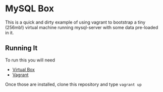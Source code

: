 # MySQL Box
This is a quick and dirty example of using vagrant to bootstrap a tiny
(256mb!) virtual machine running mysql-server with some data pre-loaded
in it. 

## Running It
To run this you will need

* [Virtual Box](https://www.virtualbox.org/)
* [Vagrant](http://www.vagrantup.com/)

Once those are installed, clone this repository and type `vagrant up`



